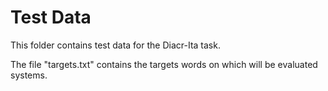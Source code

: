 # Test Data

This folder contains test data for the Diacr-Ita task.

The file "targets.txt" contains the targets words on which will be evaluated systems.

